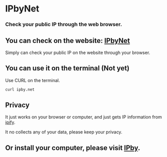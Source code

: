 # IPbyNet

### Check your public IP through the web browser.

## You can check on the website: [IPbyNet](https://ipby.net)
Simply can check your public IP on the website through your browser.

## You can use it on the terminal (Not yet)
Use CURL on the terminal.
```bash
curl ipby.net
```

## Privacy
It just works on your browser or computer, and just gets IP information from [ipify](https://www.ipify.org).

It no collects any of your data, please keep your privacy.

## Or install your computer, please visit [IPby](https://github.com/leelsey/IPby).